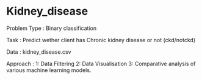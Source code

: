# Kidney_disease

Problem Type : Binary classification

Task :  Predict wether client has Chronic kidney disease or not (ckd/notckd)

Data : kidney_disease.csv

Approach : 1: Data Filtering 
           2: Data Visualisation 
           3: Comparative analysis of various machine learning models. 
